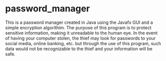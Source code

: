 # password_manager
This is a password manager created in Java using the Javafx GUI and a simple encryption algorithim. 
The purpose of this program is to protect sensitive information, making it unreadable to the human eye.
In the event of having your computer stolen, the thief may look for passwords to your social media, online
banking, etc. but through the use of this program, such data would not be recognizable to the thief and your
information will be safe. 
